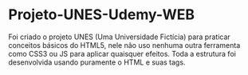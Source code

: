 # Projeto-UNES-Udemy-WEB
 Foi criado o projeto UNES (Uma Universidade Fictícia) para praticar conceitos básicos do HTML5, nele não uso nenhuma outra ferramenta como CSS3 ou JS para aplicar quaisquer efeitos. Toda a estrutura foi desenvolvida usando puramente o HTML e suas tags.
